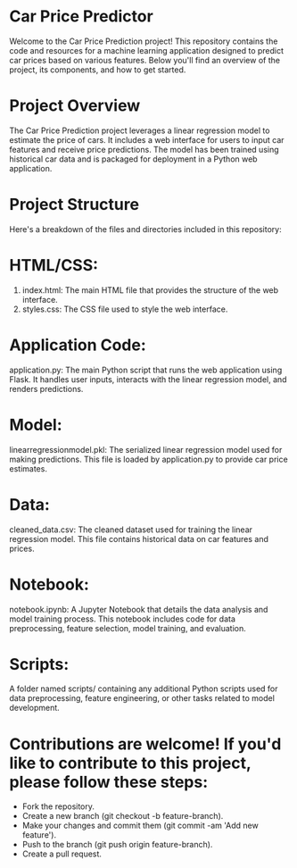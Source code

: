 # Car Price Predictor
Welcome to the Car Price Prediction project! This repository contains the code and resources for a machine learning application designed to predict car prices based on various features. Below you'll find an overview of the project, its components, and how to get started.

# Project Overview
The Car Price Prediction project leverages a linear regression model to estimate the price of cars. It includes a web interface for users to input car features and receive price predictions. The model has been trained using historical car data and is packaged for deployment in a Python web application.

# Project Structure
Here's a breakdown of the files and directories included in this repository:

# HTML/CSS:

1. index.html: The main HTML file that provides the structure of the web interface.
2. styles.css: The CSS file used to style the web interface.

# Application Code: 
application.py: The main Python script that runs the web application using Flask. It handles user inputs, interacts with the linear regression model, and renders predictions.

# Model:
linearregressionmodel.pkl: The serialized linear regression model used for making predictions. This file is loaded by application.py to provide car price estimates.

# Data:
cleaned_data.csv: The cleaned dataset used for training the linear regression model. This file contains historical data on car features and prices.

# Notebook:
notebook.ipynb: A Jupyter Notebook that details the data analysis and model training process. This notebook includes code for data preprocessing, feature selection, model training, and evaluation.

# Scripts:
A folder named scripts/ containing any additional Python scripts used for data preprocessing, feature engineering, or other tasks related to model development.

# Contributions are welcome! If you'd like to contribute to this project, please follow these steps:

- Fork the repository.
- Create a new branch (git checkout -b feature-branch).
- Make your changes and commit them (git commit -am 'Add new feature').
- Push to the branch (git push origin feature-branch).
- Create a pull request.
